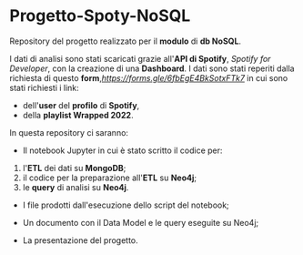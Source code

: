 # Progetto-Spoty-NoSQL
Repository del progetto realizzato per il **modulo** di **db NoSQL**.


I dati di analisi sono stati scaricati grazie all'**API di Spotify**, *Spotify for Developer*, con la creazione di una **Dashboard**.
I dati sono stati reperiti dalla richiesta di questo **form**,*https://forms.gle/6fbEgE4BkSotxFTk7* in cui sono stati richiesti i link:
- dell'**user** del **profilo** di **Spotify**,
- della **playlist Wrapped 2022**.

In questa repository ci saranno:
- Il notebook Jupyter in cui è stato scritto il codice per:
 1. l'**ETL** dei dati su **MongoDB**;
 2. il codice per la preparazione all'**ETL** su **Neo4j**;
 3. le **query** di analisi su **Neo4j**.

- I file prodotti dall'esecuzione dello script del notebook;

- Un documento con il Data Model e le query eseguite su Neo4j;

- La presentazione del progetto.
